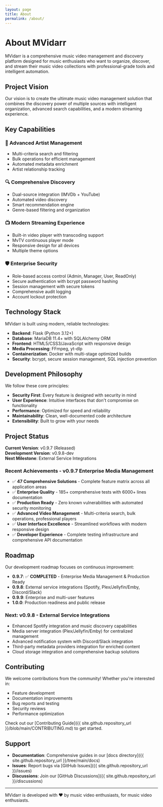 ```yaml
---
layout: page
title: About
permalink: /about/
---
```


# About MVidarr

MVidarr is a comprehensive music video management and discovery platform designed for music enthusiasts who want to organize, discover, and stream their music video collections with professional-grade tools and intelligent automation.

## Project Vision

Our vision is to create the ultimate music video management solution that combines the discovery power of multiple sources with intelligent organization, advanced search capabilities, and a modern streaming experience.

## Key Capabilities

### 🎯 Advanced Artist Management
- Multi-criteria search and filtering
- Bulk operations for efficient management
- Automated metadata enrichment
- Artist relationship tracking

### 🔍 Comprehensive Discovery
- Dual-source integration (IMVDb + YouTube)
- Automated video discovery
- Smart recommendation engine
- Genre-based filtering and organization

### 📺 Modern Streaming Experience
- Built-in video player with transcoding support
- MvTV continuous player mode
- Responsive design for all devices
- Multiple theme options

### 🛡️ Enterprise Security
- Role-based access control (Admin, Manager, User, ReadOnly)
- Secure authentication with bcrypt password hashing
- Session management with secure tokens
- Comprehensive audit logging
- Account lockout protection

## Technology Stack

MVidarr is built using modern, reliable technologies:

- **Backend**: Flask (Python 3.12+)
- **Database**: MariaDB 11.4+ with SQLAlchemy ORM
- **Frontend**: HTML5/CSS3/JavaScript with responsive design
- **Media Processing**: FFmpeg, yt-dlp
- **Containerization**: Docker with multi-stage optimized builds
- **Security**: bcrypt, secure session management, SQL injection prevention

## Development Philosophy

We follow these core principles:

- **Security First**: Every feature is designed with security in mind
- **User Experience**: Intuitive interfaces that don't compromise on functionality  
- **Performance**: Optimized for speed and reliability
- **Maintainability**: Clean, well-documented code architecture
- **Extensibility**: Built to grow with your needs

## Project Status

**Current Version**: v0.9.7 (Released)  
**Development Version**: v0.9.8-dev  
**Next Milestone**: External Service Integrations

### Recent Achievements - v0.9.7 Enterprise Media Management
- ✅ **47 Comprehensive Solutions** - Complete feature matrix across all application areas
- ✅ **Enterprise Quality** - 185+ comprehensive tests with 6000+ lines documentation
- ✅ **Production Ready** - Zero known vulnerabilities with automated security monitoring
- ✅ **Advanced Video Management** - Multi-criteria search, bulk operations, professional players
- ✅ **User Interface Excellence** - Streamlined workflows with modern responsive design
- ✅ **Developer Experience** - Complete testing infrastructure and comprehensive API documentation

## Roadmap

Our development roadmap focuses on continuous improvement:

- **0.9.7**: ✅ **COMPLETED** - Enterprise Media Management & Production Ready
- **0.9.8**: External service integrations (Spotify, Plex/Jellyfin/Emby, Discord/Slack)
- **0.9.9**: Enterprise and multi-user features
- **1.0.0**: Production readiness and public release

### Next: v0.9.8 - External Service Integrations
- Enhanced Spotify integration and music discovery capabilities
- Media server integration (Plex/Jellyfin/Emby) for centralized management
- Advanced notification system with Discord/Slack integration
- Third-party metadata providers integration for enriched content
- Cloud storage integration and comprehensive backup solutions

## Contributing

We welcome contributions from the community! Whether you're interested in:

- Feature development
- Documentation improvements
- Bug reports and testing
- Security reviews
- Performance optimization

Check out our [Contributing Guide]({{ site.github.repository_url }}/blob/main/CONTRIBUTING.md) to get started.

## Support

- **Documentation**: Comprehensive guides in our [docs directory]({{ site.github.repository_url }}/tree/main/docs)
- **Issues**: Report bugs via [GitHub Issues]({{ site.github.repository_url }}/issues)
- **Discussions**: Join our [GitHub Discussions]({{ site.github.repository_url }}/discussions)

---

MVidarr is developed with ❤️ by music video enthusiasts, for music video enthusiasts.